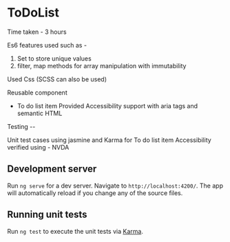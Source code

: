 # ToDoList

Time taken - 3 hours 

Es6 features used such as - 
 1) Set to store unique values 
 2) filter, map methods for array manipulation with immutability

Used Css (SCSS can also be used)

Reusable component 
- To do list item
Provided Accessibility support with aria tags and semantic HTML

Testing --

Unit test cases using jasmine and Karma for To do list item
Accessibility verified using - NVDA

## Development server

Run `ng serve` for a dev server. Navigate to `http://localhost:4200/`. The app will automatically reload if you change any of the source files.

## Running unit tests

Run `ng test` to execute the unit tests via [Karma](https://karma-runner.github.io).

